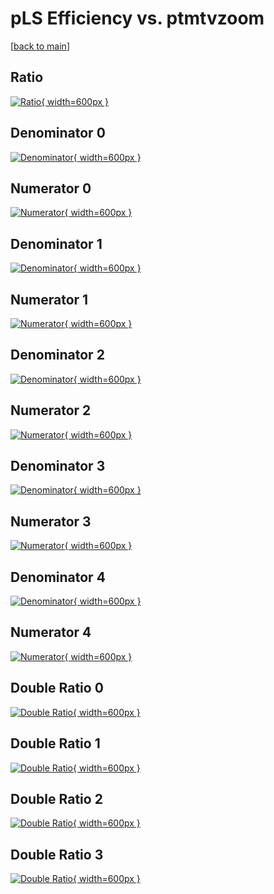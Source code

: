 # pLS Efficiency vs. ptmtvzoom

[[back to main](./)]



## Ratio

[![Ratio](../mtv/var/pLS_vtr_13_1_eff_ptmtvzoom.png){ width=600px }](../mtv/var/pLS_vtr_13_1_eff_ptmtvzoom.pdf)

## Denominator 0

[![Denominator](../mtv/den/pLS_vtr_13_1_eff_ptmtvzoom_den0.png){ width=600px }](../mtv/den/pLS_vtr_13_1_eff_ptmtvzoom_den0.pdf)

## Numerator 0

[![Numerator](../mtv/num/pLS_vtr_13_1_eff_ptmtvzoom_num0.png){ width=600px }](../mtv/num/pLS_vtr_13_1_eff_ptmtvzoom_num0.pdf)

## Denominator 1

[![Denominator](../mtv/den/pLS_vtr_13_1_eff_ptmtvzoom_den1.png){ width=600px }](../mtv/den/pLS_vtr_13_1_eff_ptmtvzoom_den1.pdf)

## Numerator 1

[![Numerator](../mtv/num/pLS_vtr_13_1_eff_ptmtvzoom_num1.png){ width=600px }](../mtv/num/pLS_vtr_13_1_eff_ptmtvzoom_num1.pdf)

## Denominator 2

[![Denominator](../mtv/den/pLS_vtr_13_1_eff_ptmtvzoom_den2.png){ width=600px }](../mtv/den/pLS_vtr_13_1_eff_ptmtvzoom_den2.pdf)

## Numerator 2

[![Numerator](../mtv/num/pLS_vtr_13_1_eff_ptmtvzoom_num2.png){ width=600px }](../mtv/num/pLS_vtr_13_1_eff_ptmtvzoom_num2.pdf)

## Denominator 3

[![Denominator](../mtv/den/pLS_vtr_13_1_eff_ptmtvzoom_den3.png){ width=600px }](../mtv/den/pLS_vtr_13_1_eff_ptmtvzoom_den3.pdf)

## Numerator 3

[![Numerator](../mtv/num/pLS_vtr_13_1_eff_ptmtvzoom_num3.png){ width=600px }](../mtv/num/pLS_vtr_13_1_eff_ptmtvzoom_num3.pdf)

## Denominator 4

[![Denominator](../mtv/den/pLS_vtr_13_1_eff_ptmtvzoom_den4.png){ width=600px }](../mtv/den/pLS_vtr_13_1_eff_ptmtvzoom_den4.pdf)

## Numerator 4

[![Numerator](../mtv/num/pLS_vtr_13_1_eff_ptmtvzoom_num4.png){ width=600px }](../mtv/num/pLS_vtr_13_1_eff_ptmtvzoom_num4.pdf)

## Double Ratio 0

[![Double Ratio](../mtv/ratio/pLS_vtr_13_1_eff_ptmtvzoom_ratio0.png){ width=600px }](../mtv/ratio/pLS_vtr_13_1_eff_ptmtvzoom_ratio0.pdf)

## Double Ratio 1

[![Double Ratio](../mtv/ratio/pLS_vtr_13_1_eff_ptmtvzoom_ratio1.png){ width=600px }](../mtv/ratio/pLS_vtr_13_1_eff_ptmtvzoom_ratio1.pdf)

## Double Ratio 2

[![Double Ratio](../mtv/ratio/pLS_vtr_13_1_eff_ptmtvzoom_ratio2.png){ width=600px }](../mtv/ratio/pLS_vtr_13_1_eff_ptmtvzoom_ratio2.pdf)

## Double Ratio 3

[![Double Ratio](../mtv/ratio/pLS_vtr_13_1_eff_ptmtvzoom_ratio3.png){ width=600px }](../mtv/ratio/pLS_vtr_13_1_eff_ptmtvzoom_ratio3.pdf)


